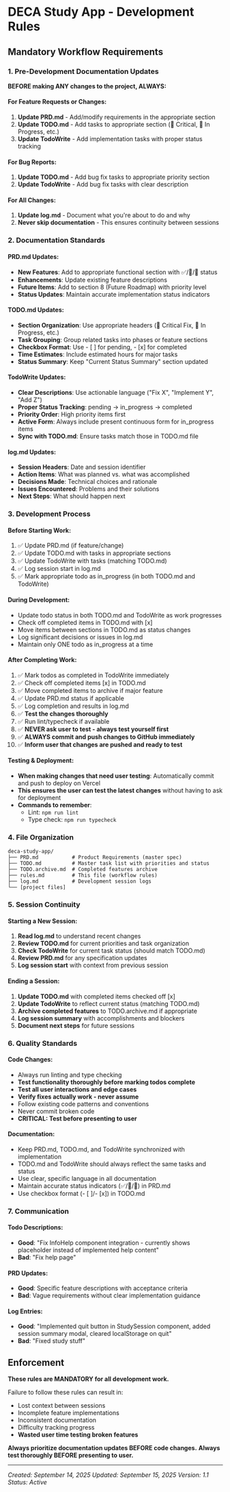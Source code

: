 # DECA Study App - Development Rules

## Mandatory Workflow Requirements

### 1. Pre-Development Documentation Updates

**BEFORE making ANY changes to the project, ALWAYS:**

#### For Feature Requests or Changes:
1. **Update PRD.md** - Add/modify requirements in the appropriate section
2. **Update TODO.md** - Add tasks to appropriate section (🚨 Critical, 🚧 In Progress, etc.)
3. **Update TodoWrite** - Add implementation tasks with proper status tracking

#### For Bug Reports:
1. **Update TODO.md** - Add bug fix tasks to appropriate priority section
2. **Update TodoWrite** - Add bug fix tasks with clear description

#### For All Changes:
1. **Update log.md** - Document what you're about to do and why
2. **Never skip documentation** - This ensures continuity between sessions

### 2. Documentation Standards

#### PRD.md Updates:
- **New Features**: Add to appropriate functional section with ✅/🚧/🔴 status
- **Enhancements**: Update existing feature descriptions
- **Future Items**: Add to section 8 (Future Roadmap) with priority level
- **Status Updates**: Maintain accurate implementation status indicators

#### TODO.md Updates:
- **Section Organization**: Use appropriate headers (🚨 Critical Fix, 🚧 In Progress, etc.)
- **Task Grouping**: Group related tasks into phases or feature sections
- **Checkbox Format**: Use - [ ] for pending, - [x] for completed
- **Time Estimates**: Include estimated hours for major tasks
- **Status Summary**: Keep "Current Status Summary" section updated

#### TodoWrite Updates:
- **Clear Descriptions**: Use actionable language ("Fix X", "Implement Y", "Add Z")
- **Proper Status Tracking**: pending → in_progress → completed
- **Priority Order**: High priority items first
- **Active Form**: Always include present continuous form for in_progress items
- **Sync with TODO.md**: Ensure tasks match those in TODO.md file

#### log.md Updates:
- **Session Headers**: Date and session identifier
- **Action Items**: What was planned vs. what was accomplished
- **Decisions Made**: Technical choices and rationale
- **Issues Encountered**: Problems and their solutions
- **Next Steps**: What should happen next

### 3. Development Process

#### Before Starting Work:
1. ✅ Update PRD.md (if feature/change)
2. ✅ Update TODO.md with tasks in appropriate sections
3. ✅ Update TodoWrite with tasks (matching TODO.md)
4. ✅ Log session start in log.md
5. ✅ Mark appropriate todo as in_progress (in both TODO.md and TodoWrite)

#### During Development:
- Update todo status in both TODO.md and TodoWrite as work progresses
- Check off completed items in TODO.md with [x]
- Move items between sections in TODO.md as status changes
- Log significant decisions or issues in log.md
- Maintain only ONE todo as in_progress at a time

#### After Completing Work:
1. ✅ Mark todos as completed in TodoWrite immediately
2. ✅ Check off completed items [x] in TODO.md
3. ✅ Move completed items to archive if major feature
4. ✅ Update PRD.md status if applicable
5. ✅ Log completion and results in log.md
6. ✅ **Test the changes thoroughly**
7. ✅ Run lint/typecheck if available
8. ✅ **NEVER ask user to test - always test yourself first**
9. ✅ **ALWAYS commit and push changes to GitHub immediately**
10. ✅ **Inform user that changes are pushed and ready to test**

#### Testing & Deployment:
- **When making changes that need user testing**: Automatically commit and push to deploy on Vercel
- **This ensures the user can test the latest changes** without having to ask for deployment
- **Commands to remember**:
  - Lint: `npm run lint`
  - Type check: `npm run typecheck`

### 4. File Organization

```
deca-study-app/
├── PRD.md           # Product Requirements (master spec)
├── TODO.md          # Master task list with priorities and status
├── TODO.archive.md  # Completed features archive
├── rules.md         # This file (workflow rules)
├── log.md           # Development session logs
└── [project files]
```

### 5. Session Continuity

#### Starting a New Session:
1. **Read log.md** to understand recent changes
2. **Review TODO.md** for current priorities and task organization
3. **Check TodoWrite** for current task status (should match TODO.md)
4. **Review PRD.md** for any specification updates
5. **Log session start** with context from previous session

#### Ending a Session:
1. **Update TODO.md** with completed items checked off [x]
2. **Update TodoWrite** to reflect current status (matching TODO.md)
3. **Archive completed features** to TODO.archive.md if appropriate
4. **Log session summary** with accomplishments and blockers
5. **Document next steps** for future sessions

### 6. Quality Standards

#### Code Changes:
- Always run linting and type checking
- **Test functionality thoroughly before marking todos complete**
- **Test all user interactions and edge cases**
- **Verify fixes actually work - never assume**
- Follow existing code patterns and conventions
- Never commit broken code
- **CRITICAL: Test before presenting to user**

#### Documentation:
- Keep PRD.md, TODO.md, and TodoWrite synchronized with implementation
- TODO.md and TodoWrite should always reflect the same tasks and status
- Use clear, specific language in all documentation
- Maintain accurate status indicators (✅/🚧/🔴) in PRD.md
- Use checkbox format (- [ ]/- [x]) in TODO.md

### 7. Communication

#### Todo Descriptions:
- **Good**: "Fix InfoHelp component integration - currently shows placeholder instead of implemented help content"
- **Bad**: "Fix help page"

#### PRD Updates:
- **Good**: Specific feature descriptions with acceptance criteria
- **Bad**: Vague requirements without clear implementation guidance

#### Log Entries:
- **Good**: "Implemented quit button in StudySession component, added session summary modal, cleared localStorage on quit"
- **Bad**: "Fixed study stuff"

## Enforcement

**These rules are MANDATORY for all development work.**

Failure to follow these rules can result in:
- Lost context between sessions
- Incomplete feature implementations
- Inconsistent documentation
- Difficulty tracking progress
- **Wasted user time testing broken features**

**Always prioritize documentation updates BEFORE code changes.**
**Always test thoroughly BEFORE presenting to user.**

---

*Created: September 14, 2025*
*Updated: September 15, 2025*
*Version: 1.1*
*Status: Active*